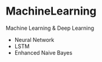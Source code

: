 # MachineLearning

Machine Learning & Deep Learning

- Neural Network
- LSTM
- Enhanced Naive Bayes
